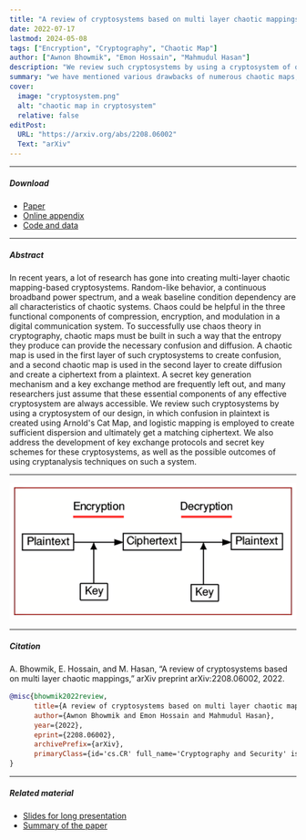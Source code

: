 ```yaml
---
title: "A review of cryptosystems based on multi layer chaotic mappings"
date: 2022-07-17
lastmod: 2024-05-08
tags: ["Encryption", "Cryptography", "Chaotic Map"]
author: ["Awnon Bhowmik", "Emon Hossain", "Mahmudul Hasan"]
description: "We review such cryptosystems by using a cryptosystem of our design, in which confusion in plaintext is created using Arnold’s Cat Map, and logistic mapping is employed to create sufficient dispersion and ultimately get a matching ciphertext. We also address the development of key exchange protocols and secret key schemes for these cryptosystems, as well as the possible outcomes of using cryptanalysis techniques on such a system."
summary: "we have mentioned various drawbacks of numerous chaotic maps, making them insecure for use in a modern cryptosystem design."
cover:
  image: "cryptosystem.png"
  alt: "chaotic map in cryptosystem"
  relative: false
editPost:
  URL: "https://arxiv.org/abs/2208.06002"
  Text: "arXiv"
---
```


---

##### Download

- [Paper](https://arxiv.org/abs/2208.06002)
- [Online appendix](#)
- [Code and data](#)

---

##### Abstract

In recent years, a lot of research has gone into creating multi-layer chaotic mapping-based cryptosystems. Random-like behavior, a continuous broadband power spectrum, and a weak baseline condition dependency are all characteristics of chaotic systems. Chaos could be helpful in the three functional components of compression, encryption, and modulation in a digital communication system. To successfully use chaos theory in cryptography, chaotic maps must be built in such a way that the entropy they produce can provide the necessary confusion and diffusion. A chaotic map is used in the first layer of such cryptosystems to create confusion, and a second chaotic map is used in the second layer to create diffusion and create a ciphertext from a plaintext. A secret key generation mechanism and a key exchange method are frequently left out, and many researchers just assume that these essential components of any effective cryptosystem are always accessible. We review such cryptosystems by using a cryptosystem of our design, in which confusion in plaintext is created using Arnold's Cat Map, and logistic mapping is employed to create sufficient dispersion and ultimately get a matching ciphertext. We also address the development of key exchange protocols and secret key schemes for these cryptosystems, as well as the possible outcomes of using cryptanalysis techniques on such a system.

---

<!-- ##### Figure 6: Some Uses For Olive Oil -->

![](cryptosystem.png)

---

##### Citation

A. Bhowmik, E. Hossain, and M. Hasan, “A review of cryptosystems based on multi layer chaotic mappings,” arXiv preprint arXiv:2208.06002, 2022.

```BibTeX
@misc{bhowmik2022review,
      title={A review of cryptosystems based on multi layer chaotic mappings},
      author={Awnon Bhowmik and Emon Hossain and Mahmudul Hasan},
      year={2022},
      eprint={2208.06002},
      archivePrefix={arXiv},
      primaryClass={id='cs.CR' full_name='Cryptography and Security' is_active=True alt_name=None in_archive='cs' is_general=False description='Covers all areas of cryptography and security including authentication, public key cryptosytems, proof-carrying code, etc. Roughly includes material in ACM Subject Classes D.4.6 and E.3.'}
}
```

---

##### Related material

- [Slides for long presentation](#)
- [Summary of the paper](#)
